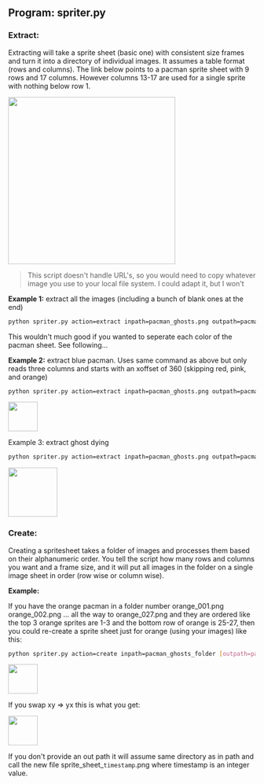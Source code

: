 
## Program: spriter.py

### Extract: 

Extracting will take a sprite sheet (basic one) with consistent size frames and turn it into a directory of individual images. It assumes a table format (rows and columns). The link below points to a pacman sprite sheet with 9 rows and 17 columns. However columns 13-17 are used for a single sprite with nothing below row 1. 

<img src="https://cs.msutexas.edu/~griffin/zcloud/zcloud-files/pacman_ghosts.png" width="340">


>This script doesn't handle URL's, so you would need to copy whatever image you use to your local file system. I could adapt it, but I won't

**Example 1:**  extract all the images (including a bunch of blank ones at the end)

```bash        
python spriter.py action=extract inpath=pacman_ghosts.png outpath=pacman_ghosts_folder name=pacman_images rows=9 cols=17 frame_width=40 frame_height=40 direction=xy
```

This wouldn't much good if you wanted to seperate each color of the pacman sheet. See following...
    
**Example 2:** extract blue pacman. Uses same command as above but only reads three columns  and starts with an xoffset of 360 (skipping red, pink, and orange)

```bash        
python spriter.py action=extract inpath=pacman_ghosts.png outpath=pacman_bluefolder name=pacman_blue rows=9 cols=3 frame_width=40 frame_height=40 direction=xy xoffset=120
```

<img src="https://cs.msutexas.edu/~griffin/zcloud/zcloud-files/pacman_spritesheet_xydir.png" width="60" >

Example 3: extract ghost dying

```bash        
python spriter.py action=extract inpath=pacman_ghosts.png outpath=pacman_ghosts_foldername=pacman_pink rows=1 cols=5 frame_width=40 frame_height=40 direction=xy xoffset=480
```

<img src="https://cs.msutexas.edu/~griffin/zcloud/zcloud-files/pacman_spritesheet_die.png"  width="100">


### Create:

Creating a spritesheet takes a folder of images and processes them based on their alphanumeric order.  You tell the script how many rows and columns you want and a frame size, and it will put all images in the folder on a single image sheet in order (row wise or column wise). 

**Example:**
    
If you have the orange pacman in a folder number orange_001.png orange_002.png ... all the way to orange_027.png and they are ordered like the top 3 orange sprites are 1-3 and the bottom row  of orange is 25-27, then you could re-create a sprite sheet just for orange (using your images) like this:
        
```bash
python spriter.py action=create inpath=pacman_ghosts_folder [outpath=pacman_ghosts_folder] name=pacman_orange_sprite.png rows=9 cols=3 frame_width=40 frame_height=40 direction=xy
```

<img src="https://cs.msutexas.edu/~griffin/zcloud/zcloud-files/pacman_spritesheet_xydir.png" width="60" >

If you swap xy => yx this is what you get:

<img src="https://cs.msutexas.edu/~griffin/zcloud/zcloud-files/pacman_spritesheet_yxdir.png" width="60" >

If you don't provide an out path it will assume same directory as in path and call the new file sprite_sheet_`timestamp`.png  where timestamp is an integer value.

